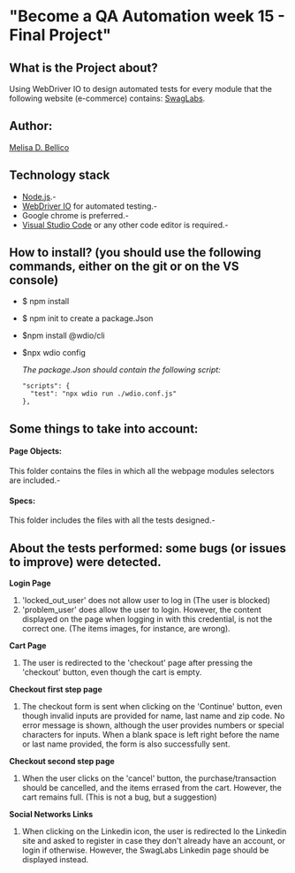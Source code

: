 # "Become a QA Automation week 15 - Final Project"

## What is the Project about?
Using WebDriver IO to design automated tests for every module that the following website (e-commerce) contains: [SwagLabs](https://www.saucedemo.com/).

## Author: 
[Melisa D. Bellico](https://www.linkedin.com/in/melisabellico/) 

## Technology stack
* [Node.js](https://nodejs.org/es/docs/).-
* [WebDriver IO](https://webdriver.io/docs/gettingstarted) for automated testing.-
* Google chrome is preferred.-
* [Visual Studio Code](https://code.visualstudio.com/) or any other code editor is required.-

## How to install?  (you should use the following commands, either on the git or on the VS console)
* $ npm install
* $ npm init to create a package.Json
* $npm install @wdio/cli
* $npx wdio config

    *The package.Json should contain the following script:*

      "scripts": {
        "test": "npx wdio run ./wdio.conf.js"
      },
      
## Some things to take into account:

#### Page Objects:
This folder contains the files in which all the webpage  modules selectors are included.-
#### Specs:
This folder includes the files with all the tests designed.-

## About the tests performed: some bugs (or issues to improve) were detected.

**Login Page**

1. 'locked_out_user' does not allow user to log in (The user is blocked)
2. 'problem_user' does allow the user to login. However, the content displayed on the page when logging in with this credential, is not the correct one. (The items images, for instance, are wrong).

**Cart Page**

1. The user is redirected to the 'checkout' page after pressing the 'checkout' button, even though the cart is empty.

**Checkout first step page**

1. The checkout form is sent when clicking on the 'Continue' button, even though invalid inputs are provided for name, last name and zip code. No error message is shown, although the user provides numbers or special characters for inputs. When a blank space is left right before the name or last name provided, the form is also successfully sent.

**Checkout second step page**

1. When the user clicks on the 'cancel' button, the purchase/transaction should be cancelled, and the items errased from the cart. However, the cart remains full. (This is not a bug, but a suggestion)

**Social Networks Links**

1. When clicking on the Linkedin icon, the user is redirected lo the Linkedin site and asked to register in case they don't already have an account, or login if otherwise. However, the SwagLabs Linkedin page should be displayed instead.


